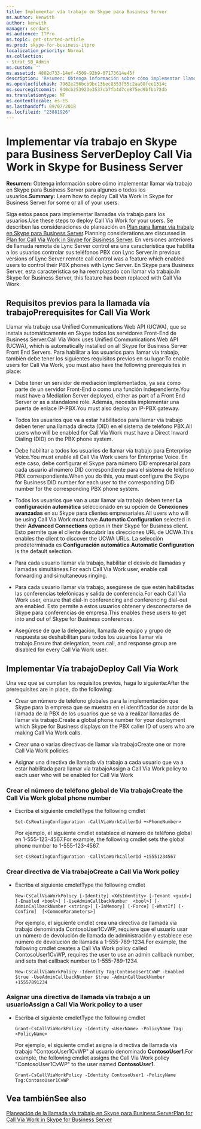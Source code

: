 ```yaml
---
title: Implementar vía trabajo en Skype para Business Server
ms.author: kenwith
author: kenwith
manager: serdars
ms.audience: ITPro
ms.topic: get-started-article
ms.prod: skype-for-business-itpro
localization_priority: Normal
ms.collection:
- Strat_SB_Admin
ms.custom: ''
ms.assetid: 4802d733-14ef-4509-92b9-07173614e45f
description: 'Resumen: Obtenga información sobre cómo implementar llamar vía trabajo en Skype para Business Server para algunos o todos los usuarios.'
ms.openlocfilehash: 7962e256bcb9bc13bec8353f55c2aa08fce1314c
ms.sourcegitcommit: 940cb253923e3537cb7fb4d7ce875ed9bfbb72db
ms.translationtype: MT
ms.contentlocale: es-ES
ms.lasthandoff: 09/07/2018
ms.locfileid: "23881926"
---
```

# <a name="deploy-call-via-work-in-skype-for-business-server"></a><span data-ttu-id="d9015-103">Implementar vía trabajo en Skype para Business Server</span><span class="sxs-lookup"><span data-stu-id="d9015-103">Deploy Call Via Work in Skype for Business Server</span></span>
 
<span data-ttu-id="d9015-104">**Resumen:** Obtenga información sobre cómo implementar llamar vía trabajo en Skype para Business Server para algunos o todos los usuarios.</span><span class="sxs-lookup"><span data-stu-id="d9015-104">**Summary:** Learn how to deploy Call Via Work in Skype for Business Server for some or all of your users.</span></span>
  
<span data-ttu-id="d9015-105">Siga estos pasos para implementar llamadas vía trabajo para los usuarios.</span><span class="sxs-lookup"><span data-stu-id="d9015-105">Use these steps to deploy Call Via Work for your users.</span></span> <span data-ttu-id="d9015-106">Se describen las consideraciones de planeación en [Plan para llamar vía trabajo en Skype para Business Server](../plan-your-deployment/enterprise-voice-solution/call-via-work.md).</span><span class="sxs-lookup"><span data-stu-id="d9015-106">Planning considerations are discussed in [Plan for Call Via Work in Skype for Business Server](../plan-your-deployment/enterprise-voice-solution/call-via-work.md).</span></span> <span data-ttu-id="d9015-107">En versiones anteriores de llamada remota de Lync Server control era una característica que habilita a los usuarios controlar sus teléfonos PBX con Lync Server.</span><span class="sxs-lookup"><span data-stu-id="d9015-107">In previous versions of Lync Server remote call control was a feature which enabled users to control their PBX phones with Lync Server.</span></span> <span data-ttu-id="d9015-108">En Skype para Business Server, esta característica se ha reemplazado con llamar vía trabajo.</span><span class="sxs-lookup"><span data-stu-id="d9015-108">In Skype for Business Server, this feature has been replaced with Call Via Work.</span></span> 
  
## <a name="prerequisites-for-call-via-work"></a><span data-ttu-id="d9015-109">Requisitos previos para la llamada vía trabajo</span><span class="sxs-lookup"><span data-stu-id="d9015-109">Prerequisites for Call Via Work</span></span>

<span data-ttu-id="d9015-110">Llamar vía trabajo usa Unified Communications Web API (UCWA), que se instala automáticamente en Skype todos los servidores Front-End de Business Server.</span><span class="sxs-lookup"><span data-stu-id="d9015-110">Call Via Work uses Unified Communications Web API (UCWA), which is automatically installed on all Skype for Business Server Front End Servers.</span></span> <span data-ttu-id="d9015-111">Para habilitar a los usuarios para llamar vía trabajo, también debe tener los siguientes requisitos previos en su lugar:</span><span class="sxs-lookup"><span data-stu-id="d9015-111">To enable users for Call Via Work, you must also have the following prerequisites in place:</span></span> 
  
- <span data-ttu-id="d9015-112">Debe tener un servidor de mediación implementados, ya sea como parte de un servidor Front-End o como una función independiente.</span><span class="sxs-lookup"><span data-stu-id="d9015-112">You must have a Mediation Server deployed, either as part of a Front End Server or as a standalone role.</span></span> <span data-ttu-id="d9015-113">Además, necesita implementar una puerta de enlace IP-PBX.</span><span class="sxs-lookup"><span data-stu-id="d9015-113">You must also deploy an IP-PBX gateway.</span></span>
    
- <span data-ttu-id="d9015-114">Todos los usuarios que va a estar habilitados para llamar vía trabajo deben tener una llamada directa (DID) en el sistema de teléfono PBX.</span><span class="sxs-lookup"><span data-stu-id="d9015-114">All users who will be enabled for Call Via Work must have a Direct Inward Dialing (DID) on the PBX phone system.</span></span> 
    
- <span data-ttu-id="d9015-115">Debe habilitar a todos los usuarios de llamar vía trabajo para Enterprise Voice.</span><span class="sxs-lookup"><span data-stu-id="d9015-115">You must enable all Call Via Work users for Enterprise Voice.</span></span> <span data-ttu-id="d9015-116">En este caso, debe configurar el Skype para número DID empresarial para cada usuario al número DID correspondiente para el sistema de teléfono PBX correspondiente.</span><span class="sxs-lookup"><span data-stu-id="d9015-116">When you do this, you must configure the Skype for Business DID number for each user to the corresponding DID number for the corresponding PBX phone system.</span></span> 
    
- <span data-ttu-id="d9015-117">Todos los usuarios que van a usar llamar vía trabajo deben tener **La configuración automática** seleccionado en su opción de **Conexiones avanzadas** en su Skype para clientes empresariales.</span><span class="sxs-lookup"><span data-stu-id="d9015-117">All users who will be using Call Via Work must have **Automatic Configuration** selected in their **Advanced Connections** option in their Skype for Business client.</span></span> <span data-ttu-id="d9015-118">Esto permite que el cliente descubrir las direcciones URL de UCWA.</span><span class="sxs-lookup"><span data-stu-id="d9015-118">This enables the client to discover the UCWA URLs.</span></span> <span data-ttu-id="d9015-119">La selección predeterminada es **Configuración automática**.</span><span class="sxs-lookup"><span data-stu-id="d9015-119">**Automatic Configuration** is the default selection.</span></span>
    
- <span data-ttu-id="d9015-120">Para cada usuario llamar vía trabajo, habilitar el desvío de llamadas y llamadas simultáneas.</span><span class="sxs-lookup"><span data-stu-id="d9015-120">For each Call Via Work user, enable call forwarding and simultaneous ringing.</span></span> 
    
- <span data-ttu-id="d9015-121">Para cada usuario llamar vía trabajo, asegúrese de que estén habilitadas las conferencias telefónicas y salida de conferencia.</span><span class="sxs-lookup"><span data-stu-id="d9015-121">For each Call Via Work user, ensure that dial-in conferencing and conferencing dial-out are enabled.</span></span> <span data-ttu-id="d9015-122">Esto permite a estos usuarios obtener y desconectarse de Skype para conferencias de empresa.</span><span class="sxs-lookup"><span data-stu-id="d9015-122">This enables these users to get into and out of Skype for Business conferences.</span></span>
    
- <span data-ttu-id="d9015-123">Asegúrese de que la delegación, llamada de equipo y grupo de respuesta se deshabilitan para todos los usuarios llamar vía trabajo.</span><span class="sxs-lookup"><span data-stu-id="d9015-123">Ensure that delegation, team call, and response group are disabled for every Call Via Work user.</span></span>
    
## <a name="deploy-call-via-work"></a><span data-ttu-id="d9015-124">Implementar Vía trabajo</span><span class="sxs-lookup"><span data-stu-id="d9015-124">Deploy Call Via Work</span></span>

<span data-ttu-id="d9015-125">Una vez que se cumplan los requisitos previos, haga lo siguiente:</span><span class="sxs-lookup"><span data-stu-id="d9015-125">After the prerequisites are in place, do the following:</span></span>
  
- <span data-ttu-id="d9015-126">Crear un número de teléfono globales para la implementación que Skype para la empresa que se muestra en el identificador de autor de la llamada de la PBX de los usuarios que se va a realizar llamadas de llamar vía trabajo.</span><span class="sxs-lookup"><span data-stu-id="d9015-126">Create a global phone number for your deployment which Skype for Business displays on the PBX caller ID of users who are making Call Via Work calls.</span></span> 
    
- <span data-ttu-id="d9015-127">Crear una o varias directivas de llamar vía trabajo</span><span class="sxs-lookup"><span data-stu-id="d9015-127">Create one or more Call Via Work policies</span></span>
    
- <span data-ttu-id="d9015-128">Asignar una directiva de llamada vía trabajo a cada usuario que va a estar habilitada para llamar vía trabajo</span><span class="sxs-lookup"><span data-stu-id="d9015-128">Assign a Call Via Work policy to each user who will be enabled for Call Via Work</span></span>
    
### <a name="create-the-call-via-work-global-phone-number"></a><span data-ttu-id="d9015-129">Crear el número de teléfono global de Vía trabajo</span><span class="sxs-lookup"><span data-stu-id="d9015-129">Create the Call Via Work global phone number</span></span>

- <span data-ttu-id="d9015-130">Escriba el siguiente cmdlet</span><span class="sxs-lookup"><span data-stu-id="d9015-130">Type the following cmdlet</span></span>
    
  ```
  Set-CsRoutingConfiguration -CallViaWorkCallerId +<PhoneNumber>
  ```

    <span data-ttu-id="d9015-131">Por ejemplo, el siguiente cmdlet establece el número de teléfono global en 1-555-123-4567.</span><span class="sxs-lookup"><span data-stu-id="d9015-131">For example, the following cmdlet sets the global phone number to 1-555-123-4567.</span></span>
    
  ```
  Set-CsRoutingConfiguration -CallViaWorkCallerId +15551234567
  ```

### <a name="create-a-call-via-work-policy"></a><span data-ttu-id="d9015-132">Crear directiva de Vía trabajo</span><span class="sxs-lookup"><span data-stu-id="d9015-132">Create a Call Via Work policy</span></span>

- <span data-ttu-id="d9015-133">Escriba el siguiente cmdlet</span><span class="sxs-lookup"><span data-stu-id="d9015-133">Type the following cmdlet</span></span>
    
  ```
  New-CsCallViaWorkPolicy [-Identity] <XdsIdentity> [-Tenant <guid>] [-Enabled <bool>] [-UseAdminCallbackNumber  <bool>] [-AdminCallbackNumber <string>] [-InMemory] [-Force] [-WhatIf] [-Confirm]  [<CommonParameters>]
  ```

    <span data-ttu-id="d9015-134">Por ejemplo, el siguiente cmdlet crea una directiva de llamada vía trabajo denominada ContosoUser1CvWP, requiere que el usuario usar un número de devolución de llamada de administración y establece ese número de devolución de llamada a 1-555-789-1234.</span><span class="sxs-lookup"><span data-stu-id="d9015-134">For example, the following cmdlet creates a Call Via Work policy called ContosoUser1CvWP, requires the user to use an admin callback number, and sets that callback number to 1-555-789-1234.</span></span>
    
  ```
  New-CsCallViaWorkPolicy -Identity Tag:ContosoUser1CvWP -Enabled $true -UseAdminCallbackNumber $true -AdminCallbackNumber +15557891234
  ```

### <a name="assign-a-call-via-work-policy-to-a-user"></a><span data-ttu-id="d9015-135">Asignar una directiva de llamada vía trabajo a un usuario</span><span class="sxs-lookup"><span data-stu-id="d9015-135">Assign a Call Via Work policy to a user</span></span>

- <span data-ttu-id="d9015-136">Escriba el siguiente cmdlet</span><span class="sxs-lookup"><span data-stu-id="d9015-136">Type the following cmdlet</span></span>
    
  ```
  Grant-CsCallViaWorkPolicy -Identity <UserName> -PolicyName Tag:<PolicyName>
  ```

    <span data-ttu-id="d9015-137">Por ejemplo, el siguiente cmdlet asigna la directiva de llamada vía trabajo "ContosoUser1CvWP" al usuario denominado **ContosoUser1**.</span><span class="sxs-lookup"><span data-stu-id="d9015-137">For example, the following cmdlet assigns the Call Via Work policy "ContosoUser1CvWP" to the user named **ContosoUser1**.</span></span>
    
  ```
  Grant-CsCallViaWorkPolicy -Identity ContosoUser1 -PolicyName Tag:ContosoUser1CvWP
  ```

## <a name="see-also"></a><span data-ttu-id="d9015-138">Vea también</span><span class="sxs-lookup"><span data-stu-id="d9015-138">See also</span></span>

[<span data-ttu-id="d9015-139">Planeación de la llamada vía trabajo en Skype para Business Server</span><span class="sxs-lookup"><span data-stu-id="d9015-139">Plan for Call Via Work in Skype for Business Server</span></span>](../plan-your-deployment/enterprise-voice-solution/call-via-work.md)

